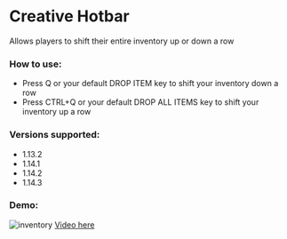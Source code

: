 # Creative Hotbar
Allows players to shift their entire inventory up or down a row

### How to use:
- Press Q or your default DROP ITEM key to shift your inventory down a row
- Press CTRL+Q or your default DROP ALL ITEMS key to shift your inventory up a row

### Versions supported:
- 1.13.2
- 1.14.1
- 1.14.2
- 1.14.3

### Demo:
![inventory](https://i.imgur.com/r0FolsX.png)
[Video here](https://i.imgur.com/0By3D3z.mp4)
